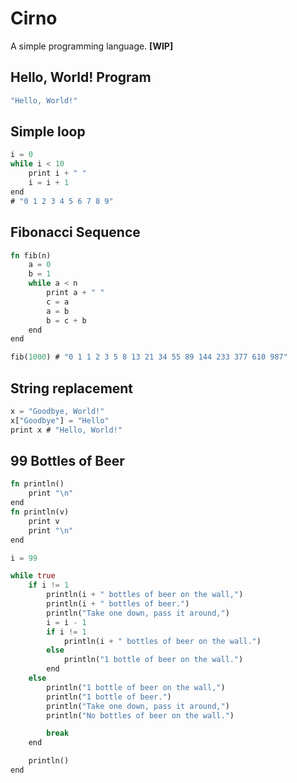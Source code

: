 # Cirno
A simple programming language. **[WIP]**

## Hello, World! Program
```rust
"Hello, World!"
```

## Simple loop
```rust
i = 0
while i < 10
	print i + " "
	i = i + 1
end
# "0 1 2 3 4 5 6 7 8 9"
```

## Fibonacci Sequence
```rust
fn fib(n)
	a = 0
	b = 1
	while a < n
		print a + " "
		c = a
		a = b
		b = c + b
	end
end

fib(1000) # "0 1 1 2 3 5 8 13 21 34 55 89 144 233 377 610 987"
```

## String replacement
```rust
x = "Goodbye, World!"
x["Goodbye"] = "Hello"
print x # "Hello, World!"
```

## 99 Bottles of Beer
```rust
fn println()
	print "\n"
end
fn println(v)
	print v
	print "\n"
end

i = 99

while true
	if i != 1
		println(i + " bottles of beer on the wall,")
		println(i + " bottles of beer.")
		println("Take one down, pass it around,")
		i = i - 1
		if i != 1
			println(i + " bottles of beer on the wall.")
		else
			println("1 bottle of beer on the wall.")
		end
	else
		println("1 bottle of beer on the wall,")
		println("1 bottle of beer.")
		println("Take one down, pass it around,")
		println("No bottles of beer on the wall.")

		break
	end

	println()
end
```